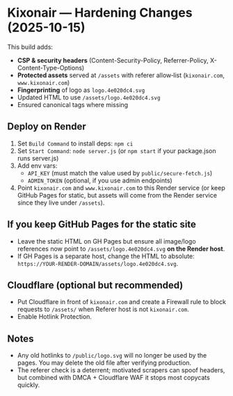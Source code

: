 
# Kixonair — Hardening Changes (2025-10-15)

This build adds:
- **CSP & security headers** (Content-Security-Policy, Referrer-Policy, X-Content-Type-Options)
- **Protected assets** served at `/assets` with referer allow‑list (`kixonair.com`, `www.kixonair.com`)
- **Fingerprinting** of logo as `logo.4e020dc4.svg`
- Updated HTML to use `/assets/logo.4e020dc4.svg`
- Ensured canonical tags where missing

## Deploy on Render
1) Set `Build Command` to install deps: `npm ci`
2) Set `Start Command`: `node server.js` (or `npm start` if your package.json runs server.js)
3) Add env vars:
   - `API_KEY` (must match the value used by `public/secure-fetch.js`)
   - `ADMIN_TOKEN` (optional, if you use admin endpoints)
4) Point `kixonair.com` and `www.kixonair.com` to this Render service (or keep GitHub Pages for static, but assets will come from the Render service since they live under `/assets`).

## If you keep GitHub Pages for the static site
- Leave the static HTML on GH Pages but ensure all image/logo references now point to `/assets/logo.4e020dc4.svg` **on the Render host**.
- If GH Pages is a separate host, change the HTML to absolute: `https://YOUR-RENDER-DOMAIN/assets/logo.4e020dc4.svg`.

## Cloudflare (optional but recommended)
- Put Cloudflare in front of `kixonair.com` and create a Firewall rule to block requests to `/assets/` when Referer host is not `kixonair.com`.
- Enable Hotlink Protection.

## Notes
- Any old hotlinks to `/public/logo.svg` will no longer be used by the pages. You may delete the old file after verifying production.
- The referer check is a deterrent; motivated scrapers can spoof headers, but combined with DMCA + Cloudflare WAF it stops most copycats quickly.
